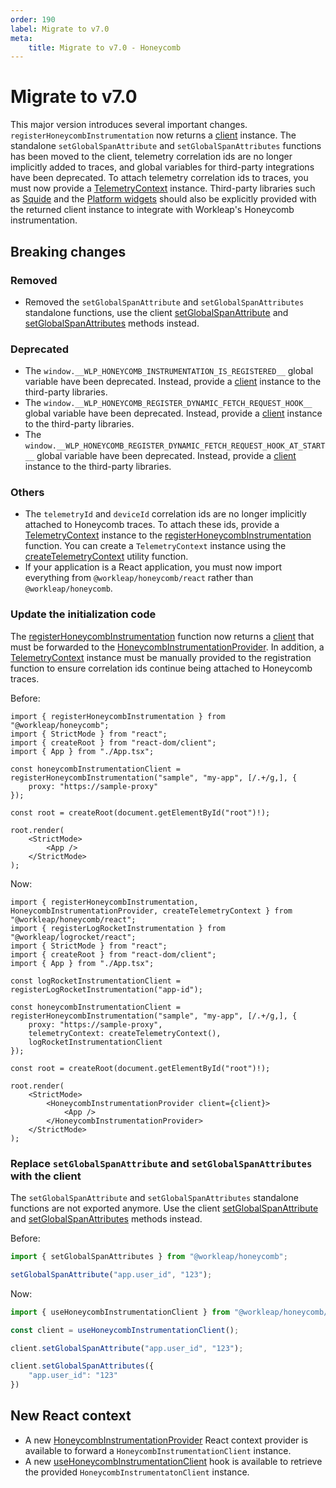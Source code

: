 ```yaml
---
order: 190
label: Migrate to v7.0
meta:
    title: Migrate to v7.0 - Honeycomb
---
```


# Migrate to v7.0

This major version introduces several important changes. `registerHoneycombInstrumentation` now returns a [client](../../reference/telemetry/LogRocketInstrumentationClient.md) instance. The standalone `setGlobalSpanAttribute` and `setGlobalSpanAttributes` functions has been moved to the client, telemetry correlation ids are no longer implicitly added to traces, and global variables for third-party integrations have been deprecated. To attach telemetry correlation ids to traces, you must now provide a [TelemetryContext](../../reference/telemetry/TelemetryContext.md) instance. Third-party libraries such as [Squide](https://workleap.github.io/wl-squide) and the [Platform widgets](https://dev.azure.com/workleap/WorkleapPlatform/_git/workleap-platform-widgets?path=/README.md) should also be explicitly provided with the returned client instance to integrate with Workleap's Honeycomb instrumentation.

## Breaking changes

### Removed

- Removed the `setGlobalSpanAttribute` and `setGlobalSpanAttributes` standalone functions, use the client [setGlobalSpanAttribute](../../reference/telemetry/HoneycombInstrumentationClient.md#methods) and [setGlobalSpanAttributes](../../reference/telemetry/HoneycombInstrumentationClient.md#methods) methods instead.

### Deprecated

- The `window.__WLP_HONEYCOMB_INSTRUMENTATION_IS_REGISTERED__` global variable have been deprecated. Instead, provide a [client](../../reference/telemetry/HoneycombInstrumentationClient.md) instance to the third-party libraries.
- The `window.__WLP_HONEYCOMB_REGISTER_DYNAMIC_FETCH_REQUEST_HOOK__` global variable have been deprecated. Instead, provide a [client](../../reference/telemetry/HoneycombInstrumentationClient.md) instance to the third-party libraries.
- The `window.__WLP_HONEYCOMB_REGISTER_DYNAMIC_FETCH_REQUEST_HOOK_AT_START__` global variable have been deprecated. Instead, provide a [client](../../reference/telemetry/HoneycombInstrumentationClient.md) instance to the third-party libraries.

### Others

- The `telemetryId` and `deviceId` correlation ids are no longer implicitly attached to Honeycomb traces. To attach these ids, provide a [TelemetryContext](../../reference/telemetry/TelemetryContext.md) instance to the [registerHoneycombInstrumentation](../../standalone-libraries/setup-honeycomb.md) function. You can create a `TelemetryContext` instance using the [createTelemetryContext](../../standalone-libraries/setup-honeycomb.md) utility function.
- If your application is a React application, you must now import everything from `@workleap/honeycomb/react` rather than `@workleap/honeycomb`.

### Update the initialization code

The [registerHoneycombInstrumentation](../../standalone-libraries/setup-honeycomb.md) function now returns a [client](../../reference/telemetry/HoneycombInstrumentationClient.md) that must be forwarded to the [HoneycombInstrumentationProvider](../../standalone-libraries/setup-honeycomb.md). In addition, a [TelemetryContext](../../reference/telemetry/TelemetryContext.md) instance must be manually provided to the registration function to ensure correlation ids continue being attached to Honeycomb traces.

Before:

```tsx index.ts
import { registerHoneycombInstrumentation } from "@workleap/honeycomb";
import { StrictMode } from "react";
import { createRoot } from "react-dom/client";
import { App } from "./App.tsx";

const honeycombInstrumentationClient = registerHoneycombInstrumentation("sample", "my-app", [/.+/g,], {
    proxy: "https://sample-proxy"
});

const root = createRoot(document.getElementById("root")!);

root.render(
    <StrictMode>
        <App />
    </StrictMode>
);
```

Now:

```tsx !#7,11,12,19,21 index.ts
import { registerHoneycombInstrumentation, HoneycombInstrumentationProvider, createTelemetryContext } from "@workleap/honeycomb/react";
import { registerLogRocketInstrumentation } from "@workleap/logrocket/react";
import { StrictMode } from "react";
import { createRoot } from "react-dom/client";
import { App } from "./App.tsx";

const logRocketInstrumentationClient = registerLogRocketInstrumentation("app-id");

const honeycombInstrumentationClient = registerHoneycombInstrumentation("sample", "my-app", [/.+/g,], {
    proxy: "https://sample-proxy",
    telemetryContext: createTelemetryContext(),
    logRocketInstrumentationClient
});

const root = createRoot(document.getElementById("root")!);

root.render(
    <StrictMode>
        <HoneycombInstrumentationProvider client={client}>
            <App />
        </HoneycombInstrumentationProvider>
    </StrictMode>
);
```

### Replace `setGlobalSpanAttribute` and `setGlobalSpanAttributes` with the client

The `setGlobalSpanAttribute` and `setGlobalSpanAttributes` standalone functions are not exported anymore. Use the client [setGlobalSpanAttribute](../../reference/telemetry/HoneycombInstrumentationClient.md#methods) and [setGlobalSpanAttributes](../../reference/telemetry/HoneycombInstrumentationClient.md#methods) methods instead.

Before:

```ts
import { setGlobalSpanAttributes } from "@workleap/honeycomb";

setGlobalSpanAttribute("app.user_id", "123");
```

Now:

```ts !#3,5,7-9
import { useHoneycombInstrumentationClient } from "@workleap/honeycomb/react";

const client = useHoneycombInstrumentationClient();

client.setGlobalSpanAttribute("app.user_id", "123");

client.setGlobalSpanAttributes({
    "app.user_id": "123"
})
```

## New React context

- A new [HoneycombInstrumentationProvider](../../standalone-libraries/setup-honeycomb.md) React context provider is available to forward a `HoneycombInstrumentationClient` instance.
- A new [useHoneycombInstrumentationClient](../../standalone-libraries/setup-honeycomb.md) hook is available to retrieve the provided `HoneycombInstrumentatonClient` instance.
